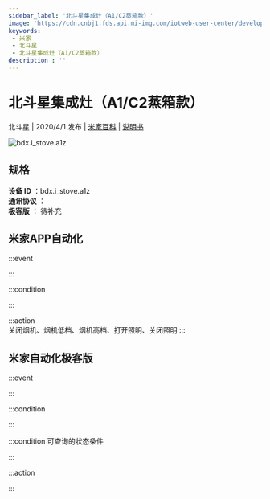 ```yaml
---
sidebar_label: '北斗星集成灶（A1/C2蒸箱款）'
image: 'https://cdn.cnbj1.fds.api.mi-img.com/iotweb-user-center/developer_1678870891413PvP5zTTH.png?GalaxyAccessKeyId=AKVGLQWBOVIRQ3XLEW&Expires=9223372036854775807&Signature=mD3HVYVlSH2vFlsluFdKHeO7AwA='
keywords: 
 - 米家
 - 北斗星
 - 北斗星集成灶（A1/C2蒸箱款）
description : ''
---
```

# 北斗星集成灶（A1/C2蒸箱款）

北斗星 | 2020/4/1 发布 | [米家百科](https://home.mi.com/webapp/content/baike/product/index.html?model=bdx.i_stove.a1z) | [说明书](https://home.mi.com/views/introduction.html?model=bdx.i_stove.a1z&region=cn)

![bdx.i_stove.a1z](https://cdn.cnbj1.fds.api.mi-img.com/iotweb-user-center/developer_1678870891413PvP5zTTH.png?GalaxyAccessKeyId=AKVGLQWBOVIRQ3XLEW&Expires=9223372036854775807&Signature=mD3HVYVlSH2vFlsluFdKHeO7AwA=)

## 规格  
> 
**设备 ID** ：bdx.i_stove.a1z  
**通讯协议** ：  
**极客版**  ： 待补充 


## 米家APP自动化  

:::event  

:::

:::condition  

:::

:::action   
关闭烟机、烟机低档、烟机高档、打开照明、关闭照明
:::

## 米家自动化极客版  

:::event  

:::

:::condition  

:::

:::condition 可查询的状态条件  

:::

:::action  

:::

        

